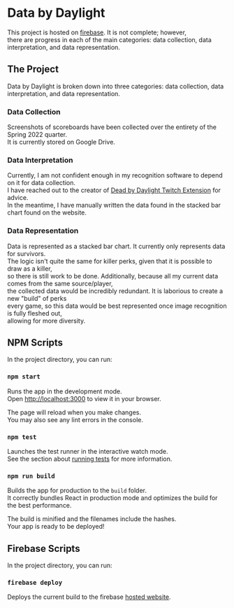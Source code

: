 # Data by Daylight

This project is hosted on [firebase](https://data-by-daylight.web.app). It is not complete; however,\
there are progress in each of the main categories: data collection, data interpretation, and data representation.

## The Project

Data by Daylight is broken down into three categories: data collection, data interpretation, and data representation.

### Data Collection
Screenshots of scoreboards have been collected over the entirety of the Spring 2022 quarter.\
It is currently stored on Google Drive.

### Data Interpretation
Currently, I am not confident enough in my recognition software to depend on it for data collection.\
I have reached out to the creator of [Dead by Daylight Twitch Extension](https://dbdtwitch.com/) for advice.\
In the meantime, I have manually written the data found in the stacked bar chart found on the website.

### Data Representation
Data is represented as a stacked bar chart. It currently only represents data for survivors.\
The logic isn't quite the same for killer perks, given that it is possible to draw as a killer,\
so there is still work to be done. Additionally, because all my current data comes from the same source/player,\
the collected data would be incredibly redundant. It is laborious to create a new "build" of perks\
every game, so this data would be best represented once image recognition is fully fleshed out,\
allowing for more diversity.

## NPM Scripts

In the project directory, you can run:

### `npm start`

Runs the app in the development mode.\
Open [http://localhost:3000](http://localhost:3000) to view it in your browser.

The page will reload when you make changes.\
You may also see any lint errors in the console.

### `npm test`

Launches the test runner in the interactive watch mode.\
See the section about [running tests](https://facebook.github.io/create-react-app/docs/running-tests) for more information.

### `npm run build`

Builds the app for production to the `build` folder.\
It correctly bundles React in production mode and optimizes the build for the best performance.

The build is minified and the filenames include the hashes.\
Your app is ready to be deployed!

## Firebase Scripts

In the project directory, you can run:

### `firebase deploy`

Deploys the current build to the firebase [hosted website](https://data-by-daylight.web.app).